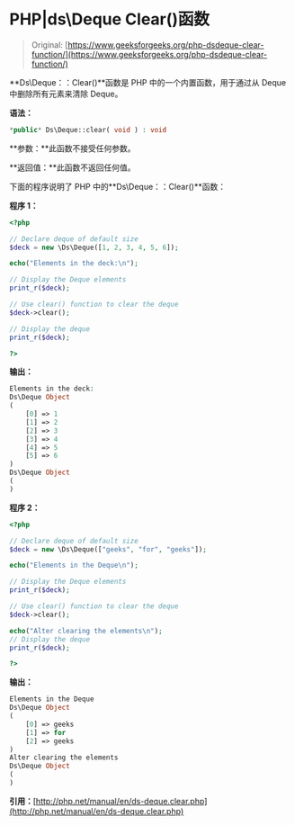# PHP|ds\Deque Clear()函数

> Original: [https://www.geeksforgeeks.org/php-dsdeque-clear-function/](https://www.geeksforgeeks.org/php-dsdeque-clear-function/)

**Ds\Deque：：Clear()**函数是 PHP 中的一个内置函数，用于通过从 Deque 中删除所有元素来清除 Deque。

**语法：**

```php
*public* Ds\Deque::clear( void ) : void

```

**参数：**此函数不接受任何参数。

**返回值：**此函数不返回任何值。

下面的程序说明了 PHP 中的**Ds\Deque：：Clear()**函数：

**程序 1：**

```php
<?php

// Declare deque of default size
$deck = new \Ds\Deque([1, 2, 3, 4, 5, 6]);

echo("Elements in the deck:\n");

// Display the Deque elements
print_r($deck);

// Use clear() function to clear the deque
$deck->clear();

// Display the deque
print_r($deck);

?> 
```

**输出：**

```php
Elements in the deck:
Ds\Deque Object
(
    [0] => 1
    [1] => 2
    [2] => 3
    [3] => 4
    [4] => 5
    [5] => 6
)
Ds\Deque Object
(
)

```

**程序 2：**

```php
<?php

// Declare deque of default size
$deck = new \Ds\Deque(["geeks", "for", "geeks"]);

echo("Elements in the Deque\n");

// Display the Deque elements
print_r($deck);

// Use clear() function to clear the deque
$deck->clear();

echo("Alter clearing the elements\n");
// Display the deque
print_r($deck);

?> 
```

**输出：**

```php
Elements in the Deque
Ds\Deque Object
(
    [0] => geeks
    [1] => for
    [2] => geeks
)
Alter clearing the elements
Ds\Deque Object
(
)

```

**引用：**[http://php.net/manual/en/ds-deque.clear.php](http://php.net/manual/en/ds-deque.clear.php)